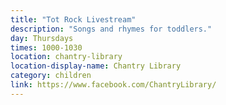 ```yaml
---
title: "Tot Rock Livestream"
description: "Songs and rhymes for toddlers."
day: Thursdays
times: 1000-1030
location: chantry-library
location-display-name: Chantry Library
category: children
link: https://www.facebook.com/ChantryLibrary/
---
```

